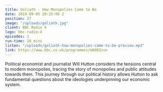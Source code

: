 ```yaml
---
title: Goliath - How Monopolies Came to Be
date: 2019-09-05 20:25:00 Z
position: 27
image: "/uploads/goliath.jpg"
client: BBC Radio 4
logo: bbc-radio-4
episodes: 1
run-time: 28 mins
listen: "/uploads/goliath-how-monopolies-came-to-be-preview.mp3"
link: https://www.bbc.co.uk/programmes/m0003zvn
---
```


Political economist and journalist Will Hutton considers the tensions central to modern monopolies, tracing the story of monopolies and public attitudes towards them. This journey through our political history allows Hutton to ask fundamental questions about the ideologies underpinning our economic system.